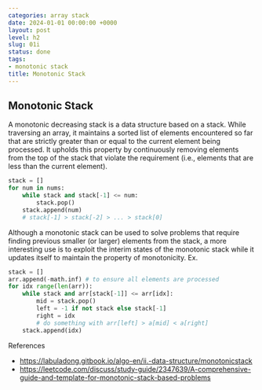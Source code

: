 ```yaml
---
categories: array stack
date: 2024-01-01 00:00:00 +0000
layout: post
level: h2
slug: 01i
status: done
tags:
- monotonic stack
title: Monotonic Stack
---
```


## Monotonic Stack

A monotonic decreasing stack is a data structure based on a stack. While traversing an array, it maintains a sorted list of elements encountered so far that are strictly greater than or equal to the current element being processed. It upholds this property by continuously removing elements from the top of the stack that violate the requirement (i.e., elements that are less than the current element).

```python
stack = []
for num in nums:
    while stack and stack[-1] <= num:
        stack.pop()
    stack.append(num)
    # stack[-1] > stack[-2] > ... > stack[0]
```

Although a monotonic stack can be used to solve problems that require finding previous smaller (or larger) elements from the stack, a more interesting use is to exploit the interim states of the monotonic stack while it updates itself to maintain the property of monotonicity. Ex.

```python
stack = []
arr.append(-math.inf) # to ensure all elements are processed
for idx range(len(arr)):
    while stack and arr[stack[-1]] <= arr[idx]:
        mid = stack.pop()
        left = -1 if not stack else stack[-1]
        right = idx
        # do something with arr[left] > a[mid] < a[right]
    stack.append(idx)
```

References 
- https://labuladong.gitbook.io/algo-en/ii.-data-structure/monotonicstack
- https://leetcode.com/discuss/study-guide/2347639/A-comprehensive-guide-and-template-for-monotonic-stack-based-problems